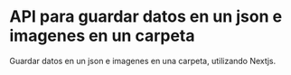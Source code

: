 # API para guardar datos en un json e imagenes en un carpeta

Guardar datos en un json e imagenes en una carpeta, utilizando Nextjs.